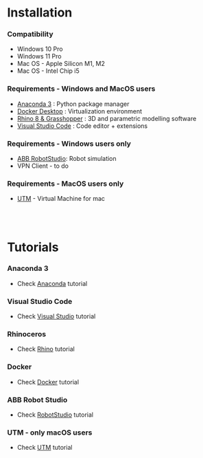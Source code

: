 # Installation

### Compatibility
* Windows 10 Pro 
* Windows 11 Pro
* Mac OS  - Apple Silicon M1, M2
* Mac OS  - Intel Chip i5

### Requirements - Windows and MacOS users
* [Anaconda 3](https://www.anaconda.com/download) : Python package manager
* [Docker Desktop](https://www.docker.com/products/docker-desktop) : Virtualization environment
* [Rhino 8 & Grasshopper](https://www.rhino3d.com/download) : 3D and parametric modelling software
* [Visual Studio Code](https://code.visualstudio.com/) : Code editor + extensions

### Requirements - Windows users only
* [ABB RobotStudio](https://new.abb.com/products/robotics/robotstudio): Robot simulation
* VPN Client - to do

### Requirements - MacOS users only
* [UTM](https://mac.getutm.app) - Virtual Machine for mac

<br />
<br />

# Tutorials 

### Anaconda 3 
* Check [Anaconda](Anaconda.md) tutorial

### Visual Studio Code
*  Check [Visual Studio](VS.md) tutorial

### Rhinoceros
* Check [Rhino](Rhinoceros.md) tutorial

### Docker
* Check [Docker](Docker.md) tutorial

### ABB Robot Studio 
* Check [RobotStudio](RobotStudio.md) tutorial

### UTM - only macOS users
* Check [UTM](UTM.md) tutorial







